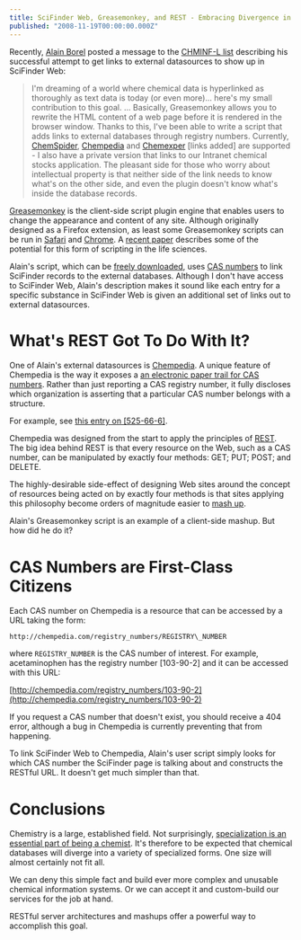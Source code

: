 ```yaml
---
title: SciFinder Web, Greasemonkey, and REST - Embracing Divergence in Chemical Information Systems
published: "2008-11-19T00:00:00.000Z"
---
```


Recently, [Alain Borel](http://personnes.epfl.ch/alain.borel) posted a message to the [CHMINF-L list](https://listserv.indiana.edu/cgi-bin/wa-iub.exe?A0=CHMINF-L) describing his successful attempt to get links to external datasources to show up in SciFinder Web:

>I'm dreaming of a world where chemical data is hyperlinked as thoroughly
as text data is today (or even more)... here's my small contribution to
this goal.
>...
>Basically, Greasemonkey allows you to rewrite the HTML content of a web
page before it is rendered in the browser window. Thanks to this, I've
been able to write a script that adds links to external databases
through registry numbers. Currently, [ChemSpider](http://chemspider.com), [Chempedia](http://chempedia.com) and [Chemexper](http://chemexper.com) \[links added\]
are supported - I also have a private version that links to our Intranet
chemical stocks application. The pleasant side for those who worry about
intellectual property is that neither side of the link needs to know
what's on the other side, and even the plugin doesn't know what's inside
the database records.

[Greasemonkey](http://personnes.epfl.ch/alain.borel) is the client-side script plugin engine that enables users to change the appearance and content of any site. Although originally designed as a Firefox extension, as least some Greasemonkey scripts can be run in [Safari](http://www.simplehelp.net/2007/11/14/how-to-run-greasemonkey-scripts-in-safari/) and [Chrome](http://www.ghacks.net/2008/10/18/google-chrome-adds-greasemonkey-support/). A [recent paper](http://dx.doi.org/10.1186/1471-2105-8-487) describes some of the potential for this form of scripting in the life sciences.

Alain's script, which can be [freely downloaded](http://biscom.epfl.ch/scifinder_links.user.js), uses [CAS numbers](/articles/2008/05/26/simple-cas-number-lookup-and-more-with-chempedia) to link SciFinder records to the external databases. Although I don't have access to SciFinder Web, Alain's description makes it sound like each entry for a specific substance in SciFinder Web is given an additional set of links out to external datasources.

# What's REST Got To Do With It?

One of Alain's external datasources is [Chempedia](http://chempedia.com). A unique feature of Chempedia is the way it exposes a [an electronic paper trail for CAS numbers](/articles/2008/05/26/simple-cas-number-lookup-and-more-with-chempedia). Rather than just reporting a CAS registry number, it fully discloses which organization is asserting that a particular CAS number belongs with a structure.

For example, see [this entry on \[525-66-6\]](http://chempedia.com/registry_numbers/525-66-6).

Chempedia was designed from the start to apply the principles of [REST](/articles/2007/05/30/restful-cheminformatics). The big idea behind REST is that every resource on the Web, such as a CAS number, can be manipulated by exactly four methods: GET; PUT; POST; and DELETE.

The highly-desirable side-effect of designing Web sites around the concept of resources being acted on by exactly four methods is that sites applying this philosophy become orders of magnitude easier to [mash up](/articles/2006/09/23/mashups-for-fun-and-profit).

Alain's Greasemonkey script is an example of a client-side mashup. But how did he do it?

# CAS Numbers are First-Class Citizens

Each CAS number on Chempedia is a resource that can be accessed by a URL taking the form:

`http://chempedia.com/registry_numbers/REGISTRY\_NUMBER`

where `REGISTRY_NUMBER` is the CAS number of interest. For example, acetaminophen has the registry number \[103-90-2\] and it can be accessed with this URL:

[http://chempedia.com/registry_numbers/103-90-2](http://chempedia.com/registry_numbers/103-90-2)

If you request a CAS number that doesn't exist, you should receive a 404 error, although a bug in Chempedia is currently preventing that from happening.

To link SciFinder Web to Chempedia, Alain's user script simply looks for which CAS number the SciFinder page is talking about and constructs the RESTful URL. It doesn't get much simpler than that.

# Conclusions

Chemistry is a large, established field. Not surprisingly, [specialization is an essential part of being a chemist](/articles/2008/05/07/1908-and-all-that-the-long-tail-and-chemistry). It's therefore to be expected that chemical databases will diverge into a variety of specialized forms. One size will almost certainly not fit all.

We can deny this simple fact and build ever more complex and unusable chemical information systems. Or we can accept it and custom-build our services for the job at hand.

RESTful server architectures and mashups offer a powerful way to accomplish this goal.
